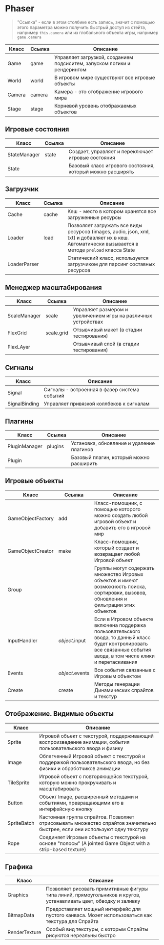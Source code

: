 # Phaser

> "Ссылка" - если в этом столбике есть запись, значит с помощью этого параметра можно получить быстрый доступ из стейта, например `this.camera` или из глобального объекта игры, например `game.camera`

| Класс | Ссылка | Описание |
| --- | --- | --- |
| Game | game | Управляет загрузкой, созданием подсиситем, запуском логики и рендерингом |
| World | world | В игровом мире существуют все игровые объекты |
| Camera | camera | Камера - это отображение игрового мира |
| Stage | stage | Корневой уровень отображаемых объектов |

## Игровые состояния

| Класс | Ссылка | Описание |
| --- | --- | --- |
| StateManager | state | Создает, управляет и переключает игровые состояния |
| State |  | Базовый класс игрового состояния, который можно расширять |

## Загрузчик

| Класс | Ссылка | Описание |
| --- | --- | --- |
| Cache | cache | Кеш - место в котором хранятся все загруженные ресурсы |
| Loader | load | Позволяет загружать все виды ресурсов (images, audio, json, xml, txt) и добавляет их в кеш. Автоматически вызывается в методе `preload` класса State |
| LoaderParser | | Статический класс, используется загрузчиком для парсинг составных ресурсов |

## Менеджер масштабирования

| Класс | Ссылка | Описание |
| --- | --- | --- |
| ScaleManager | scale | Управляет размером и увеличением игры на различных устройствах |
| FlexGrid | scale.grid | Отзывчивый макет (в стадии тестирования) |
| FlexLAyer | | Отзывчивый слой (в стадии тестирования) |

## Сигналы

| Класс | Описание |
| --- | --- |
| Signal | Сигналы - встроенная в фазер система событий |
| SignalBinding | Управляет привязкой коллбеков к сигналам |

## Плагины

| Класс | Ссылка | Описание |
| --- | --- | --- |
| PluginManager | plugins | Установка, обновление и удаление плагинов |
| Plugin |  | Базовый плагин, который можно расширить |

## Игровые объекты

| Класс | Ссылка | Описание |
| --- | --- | --- |
| GameObjectFactory | add | Класс-помощник, с помощью которого можно создать любой игровой объект и добавить его в игровой мир |
| GameObjectCreator | make | Класс-помощник, который создает и возвращает любой Игровой объект |
| Group | | Группы могут содержать множество Игровых объектов и имеют возможность поиска, сортировки, вызовов, обновления и фильтрации этих объектов |
| InputHandler | _object_.input | Если в Игровом объекте включена поддержка пользовательского ввода, то данный класс будет контролировать все связанные события ввода, в том числе клики и перетаскивания |
| Events | _object_.events | Все события связанные с Игровым объектом |
| Create | create | Методы генерации Динамических спрайтов и текстур |

## Отображение.  Видимые объекты

| Класс | Описание |
| --- | --- |
| Sprite | Игровой объект с текстурой, поддерживающий воспроизведение анимации, события пользовательского ввода и физику |
| Image | Облегченный Игровой объект с текстурой и поддержкой пользовательского ввода, но без физики и обработчиков анимации |
| TileSprite | Игровой объект с повторяющейся текстурой, которую можно прокручивать и масштабировать |
| Button | Объект Image, расширенный методами и событиями, превращающими его в интерфейсную кнопку |
| SpriteBatch | Кастомная группа спрайтов. Позволяет отрисовывать множество спрайтов значительно быстрее, если они используют одну текстуру |
| Rope | Соединяет Игровые объекты с текстурой на основе "полосы" (A jointed Game Object with a strip-based texture) |

## Графика

| Класс | Описание |
| --- | --- |
| Graphics | Позволяет рисовать примитивные фигуры типа линий, прямоугольников и кругов, устанавливать цвет, обводку и заливку |
| BitmapData | Предоставляет мощный интерфейс для пустого канваса. Моэет использоваться как текстура для Спрайта |
| RenderTexture | Особый вид текстуры, с которым Спрайты рисуются нереальны быстро |

